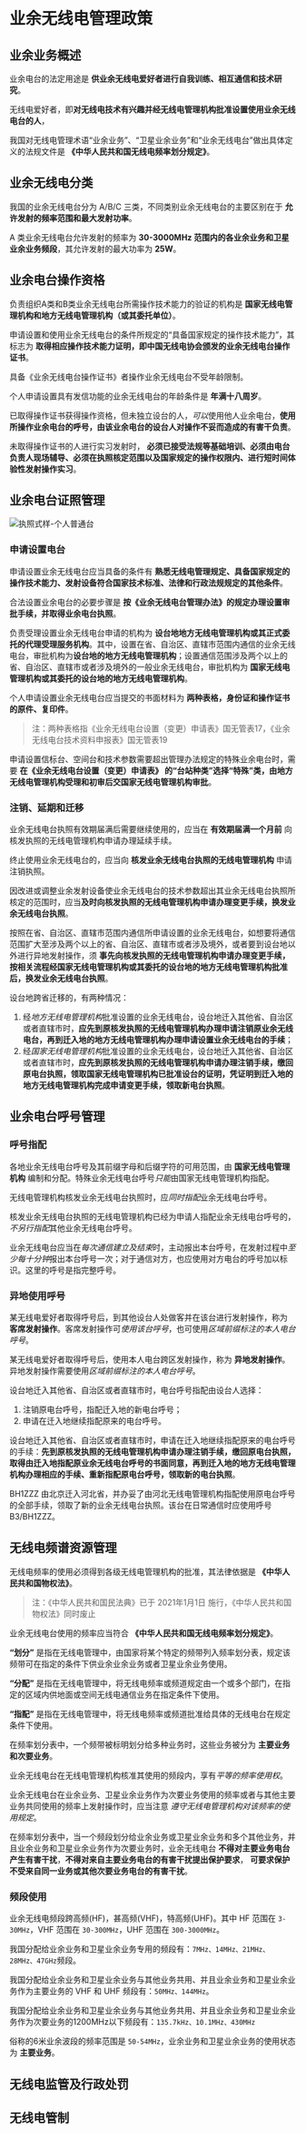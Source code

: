 # 业余无线电管理政策

## 业余业务概述

业余电台的法定用途是 **供业余无线电爱好者进行自我训练、相互通信和技术研究**。

无线电爱好者，即**对无线电技术有兴趣并经无线电管理机构批准设置使用业余无线电台的人**，

我国对无线电管理术语“业余业务”、“卫星业余业务”和“业余无线电台”做出具体定义的法规文件是 **《中华人民共和国无线电频率划分规定》**。

## 业余无线电分类

我国的业余无线电台分为 A/B/C 三类，不同类别业余无线电台的主要区别在于 **允许发射的频率范围和最大发射功率**。

A 类业余无线电台允许发射的频率为 **30-3000MHz 范围内的各业余业务和卫星业余业务频段**，其允许发射的最大功率为 **25W**。

## 业余电台操作资格

负责组织A类和B类业余无线电台所需操作技术能力的验证的机构是 **国家无线电管理机构和地方无线电管理机构（或其委托单位）**。

申请设置和使用业余无线电台的条件所规定的“具备国家规定的操作技术能力”，其标志为 **取得相应操作技术能力证明，即中国无线电协会颁发的业余无线电台操作证书**。

具备《业余无线电台操作证书》者操作业余无线电台不受年龄限制。

个人申请设置具有发信功能的业余无线电台的年龄条件是 **年满十八周岁**。

已取得操作证书获得操作资格，但未独立设台的人，*可以*使用他人业余电台，**使用所操作业余电台的呼号，由该业余电台的设台人对操作不妥而造成的有害干负责**。

未取得操作证书的人进行实习发射时， **必须已接受法规等基础培训、必须由电台负责人现场辅导、必须在执照核定范围以及国家规定的操作权限内、进行短时间体验性发射操作实习**。

## 业余电台证照管理

![执照式样-个人普通台](https://cdn.seanhuai.tech/crac/执照式样-个人普通台.jpg)

### 申请设置电台

申请设置业余无线电台应当具备的条件有 **熟悉无线电管理规定、具备国家规定的操作技术能力、发射设备符合国家技术标准、法律和行政法规规定的其他条件**。

合法设置业余电台的必要步骤是 **按《业余无线电台管理办法》的规定办理设置审批手续，并取得业余电台执照**。

负责受理设置业余无线电台申请的机构为 **设台地地方无线电管理机构或其正式委托的代理受理服务机构**。其中，设置在省、自治区、直辖市范围内通信的业余无线电台，审批机构为**设台地的地方无线电管理机构**；设置通信范围涉及两个以上的省、自治区、直辖市或者涉及境外的一般业余无线电台，审批机构为 **国家无线电管理机构或其委托的设台地的地方无线电管理机构**。

个人申请设置业余无线电台应当提交的书面材料为 **两种表格，身份证和操作证书的原件、复印件**。

> 注：两种表格指《业余无线电台设置（变更）申请表》国无管表17，《业余无线电台技术资料申报表》国无管表19

申请设置信标台、空间台和技术参数需要超出管理办法规定的特殊业余电台时，需要 **在《业余无线电台设置（变更）申请表》 的“台站种类”选择“特殊”类，由地方无线电管理机构受理和初审后交国家无线电管理机构审批**。

### 注销、延期和迁移

业余无线电台执照有效期届满后需要继续使用的，应当在 **有效期届满一个月前** 向核发执照的无线电管理机构申请办理延续手续。

终止使用业余无线电台的，应当向 **核发业余无线电台执照的无线电管理机构** 申请注销执照。

因改进或调整业余发射设备使业余无线电台的技术参数超出其业余无线电台执照所核定的范围时，应当**及时向核发执照的无线电管理机构申请办理变更手续，换发业余无线电台执照**。

按照在省、自治区、直辖市范围内通信所申请设置的业余无线电台，如想要将通信范围扩大至涉及两个以上的省、自治区、直辖市或者涉及境外，或者要到设台地以外进行异地发射操作，须 **事先向核发执照的无线电管理机构申请办理变更手续，按相关流程经国家无线电管理机构或其委托的设台地的地方无线电管理机构批准后，换发业余无线电台执照**。

设台地跨省迁移的，有两种情况：

1. 经*地方无线电管理机构*批准设置的业余无线电台，设台地迁入其他省、自治区或者直辖市时，**应先到原核发执照的无线电管理机构办理申请注销原业余无线电台，再到迁入地的地方无线电管理机构办理申请设置业余无线电台的手续**；
2. 经*国家无线电管理机构*批准设置的业余无线电台，设台地迁入其他省、自治区或者直辖市时，**应先到原核发执照的无线电管理机构申请办理注销手续，缴回原电台执照，领取国家无线电管理机构已批准设台的证明，凭证明到迁入地的地方无线电管理机构完成申请变更手续，领取新电台执照**。

## 业余电台呼号管理

### 呼号指配

各地业余无线电台呼号及其前缀字母和后缀字符的可用范围，由 **国家无线电管理机构** 编制和分配。特殊业余无线电台呼号*只能*由国家无线电管理机构指配。

无线电管理机构核发业余无线电台执照时，应*同时指配*业余无线电台呼号。

核发业余无线电台执照的无线电管理机构已经为申请人指配业余无线电台呼号的，*不另行指配*其他业余无线电台呼号。

业余无线电台应当在*每次通信建立及结束*时，主动报出本台呼号，在发射过程中*至少每十分钟*报出本台呼号一次；对于通信对方，也应使用对方电台的呼号加以标识。这里的呼号是指完整呼号。

### 异地使用呼号

某无线电爱好者取得呼号后，到其他设台人处做客并在该台进行发射操作，称为 **客席发射操作**。客席发射操作可*使用该台呼号*，也可使用*区域前缀标注的本人电台呼号*。

某无线电爱好者取得呼号后，使用本人电台跨区发射操作，称为 **异地发射操作**。异地发射操作需要使用*区域前缀标注的本人电台呼号*。

设台地迁入其他省、自治区或者直辖市时，电台呼号指配由设台人选择：

1. 注销原电台呼号，指配迁入地的新电台呼号；
2. 申请在迁入地继续指配原来的电台呼号。

设台地迁入其他省、自治区或者直辖市时，申请在迁入地继续指配原来的电台呼号的手续：**先到原核发执照的无线电管理机构申请办理注销手续，缴回原电台执照，取得由迁入地指配原业余无线电台呼号的书面同意，再到迁入地的地方无线电管理机构办理相应的手续、重新指配原电台呼号，领取新的电台执照**。

BH1ZZZ 由北京迁入河北省，并办妥了由河北无线电管理机构指配使用原电台呼号的全部手续，领取了新的业余无线电台执照。该台在日常通信时应使用呼号 B3/BH1ZZZ。

## 无线电频谱资源管理

无线电频率的使用必须得到各级无线电管理机构的批准，其法律依据是 **《中华人民共和国物权法》**。

> 注：《中华人民共和国民法典》已于 2021年1月1日 施行，《中华人民共和国物权法》同时废止

业余无线电台使用的频率应当符合 **《中华人民共和国无线电频率划分规定》**。

**“划分”** 是指在无线电管理中，由国家将某个特定的频带列入频率划分表，规定该频带可在指定的条件下供业余业余业务或者卫星业余业务使用。

**“分配”** 是指在无线电管理中，将无线电频率或频道规定由一个或多个部门，在指定的区域内供地面或空间无线电通信业务在指定条件下使用。

**“指配”** 是指在无线电管理中，将无线电频率或频道批准给具体的无线电台在规定条件下使用。

在频率划分表中，一个频带被标明划分给多种业务时，这些业务被分为 **主要业务和次要业务**。

业余无线电台在无线电管理机构核准其使用的频段内，享有*平等的频率使用权*。

业余无线电台在业余业务、卫星业余业务作为次要业务使用的频率或者与其他主要业务共同使用的频率上发射操作时，应当注意 *遵守无线电管理机构对该频率的使用规定*。

在频率划分表中，当一个频段划分给业余业务或卫星业余业务和多个其他业务，并且业余业务和卫星业余业务作为次要业务时，业余无线电台 **不得对主要业务电台产生有害干扰**，**不得对来自主要业务电台的有害干扰提出保护要求**， **可要求保护不受来自同一业务或其他次要业务电台的有害干扰**。

### 频段使用

业余无线电频段跨高频(HF)，甚高频(VHF)，特高频(UHF)。其中 HF 范围在 `3-30MHz`，VHF 范围在 `30-300MHz`，UHF 范围在 `300-3000MHz`。

我国分配给业余业务和卫星业余业务专用的频段有：`7MHz、14MHz、21MHz、28MHz、47GHz`频段。

我国分配给业余业务和卫星业余业务与其他业务共用、并且业余业务和卫星业余业务作为主要业务的 VHF 和 UHF 频段有：`50MHz、144MHz`。

我国分配给业余业务和卫星业余业务与其他业务共用、并且业余业务和卫星业余业务作为次要业务的1200MHz以下频段有：`135.7kHz、10.1MHz、430MHz`

俗称的6米业余波段的频率范围是 `50-54MHz`，业余业务和卫星业余业务的使用状态为 **主要业务**。

## 无线电监管及行政处罚

## 无线电管制